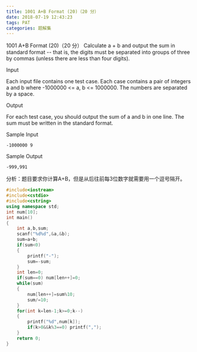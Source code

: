 ```yaml
---
title: 1001 A+B Format (20)（20 分）
date: 2018-07-19 12:43:23
tags: PAT
categories: 题解集
---
```


1001 A+B Format (20)（20 分）
Calculate a + b and output the sum in standard format -- that is, the digits must be separated into groups of three by commas (unless there are less than four digits).

Input

Each input file contains one test case. Each case contains a pair of integers a and b where -1000000 <= a, b <= 1000000. The numbers are separated by a space.

Output

For each test case, you should output the sum of a and b in one line. The sum must be written in the standard format.

Sample Input
```
-1000000 9
```
Sample Output
```
-999,991
```

分析：题目要求你计算A+B，但是从后往前每3位数字就需要用一个逗号隔开。

```cpp
#include<iostream>
#include<cstdio>
#include<cstring>
using namespace std;
int num[10];
int main()
{
    int a,b,sum;
    scanf("%d%d",&a,&b);
    sum=a+b;
    if(sum<0)
    {
        printf("-");
        sum=-sum;
    }
    int len=0;
    if(sum==0) num[len++]=0;
    while(sum)
    {
        num[len++]=sum%10;
        sum/=10;
    }
    for(int k=len-1;k>=0;k--)
    {
        printf("%d",num[k]);
        if(k>0&&k%3==0) printf(",");
    }
    return 0;
}
```